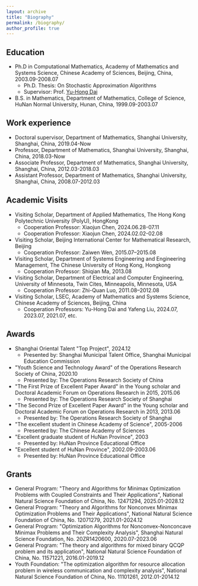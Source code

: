 ```yaml
---
layout: archive
title: "Biography"
permalink: /biography/
author_profile: true
---
```


## Education
* Ph.D in Computational Mathematics, Academy of Mathematics and Systems Science, Chinese Academy of Sciences, Beijing, China, 2003.09-2008.07
  * Ph.D. Thesis: On Stochastic Approximation Algorithms
  * Supervisor: Prof. [Yu-Hong Dai](https://lsec.cc.ac.cn/~dyh/)
* B.S. in Mathematics, Department of Mathematics, College of Science, HuNan Normal University, Hunan, China, 1999.09-2003.07

## Work experience
* Doctoral supervisor, Department of Mathematics, Shanghai University, Shanghai, China, 2019.04-Now
* Professor, Department of Mathematics, Shanghai University, Shanghai, China, 2018.03-Now
* Associate Professor, Department of Mathematics, Shanghai University, Shanghai, China, 2012.03-2018.03
* Assistant Professor, Department of Mathematics, Shanghai University, Shanghai, China, 2008.07-2012.03 

## Academic Visits
* Visiting Scholar, Department of Applied Mathematics, The Hong Kong Polytechnic University (PolyU), HongKong
  * Cooperation Professor: Xiaojun Chen, 2024.06.28-07.11
  * Cooperation Professor: Xiaojun Chen,  2024.02.02-02.08
* Visiting Scholar, Beijing International Center for Mathematical Research, Beijing
  * Cooperation Professor: Zaiwen Wen, 2015.07–2015.08
* Visiting Scholar, Department of Systems Engineering and Engineering Management, The Chinese University of Hong Kong, Hongkong
  * Cooperation Professor: Shiqian Ma, 2013.08
* Visiting Scholar, Department of Electrical and Computer Engineering, University of Minnesota, Twin Cites, Minneapolis, Minnesota, USA
  * Cooperation Professor: Zhi-Quan Luo, 2011.08–2012.08
* Visiting Scholar, LSEC, Academy of Mathematics and Systems Science, Chinese Academy of Sciences, Beijing, China
  * Cooperation Professors: Yu-Hong Dai and Yafeng Liu, 2024.07, 2023.07, 2021.07, etc.

## Awards
* Shanghai Oriental Talent "Top Project", 2024.12
  * Presented by: Shanghai Municipal Talent Office, Shanghai Municipal Education Commission
* "Youth Science and Technology Award" of the Operations Research Society of China, 2020.10
  * Presented by: The Operations Research Society of China
* "The First Prize of Excellent Paper Award" in the Young scholar and Doctoral Academic Forum on Operations Research in 2015, 2015.06
  * Presented by: The Operations Research Society of Shanghai
* "The Second Prize of Excellent Paper Award" in the Young scholar and Doctoral Academic Forum on Operations Research in 2013, 2013.06
  * Presented by: The Operations Research Society of Shanghai
* "The excellent student in Chinese Academy of Science", 2005-2006
  * Presented by: The Chinese Academy of Sciences
* "Excellent graduate student of HuNan Province", 2003
  * Presented by: HuNan Province Educational Office
* "Excellent student of HuNan Province", 2002.09-2003.06
  * Presented by: HuNan Province Educational Office

## Grants
* General Program: "Theory and Algorithms for Minimax Optimization Problems with Coupled Constraints and Their Applications", National Natural Science Foundation of China, No. 12471294, 2025.01-2028.12
* General Program: "Theory and Algorithms for Nonconvex Minimax Optimization Problems and Their Applications", National Natural Science Foundation of China, No. 12071279, 2021.01-2024.12 
* General Program: "Optimization Algorithms for Nonconvex-Nonconcave Minimax Problems and Their Complexity Analysis", Shanghai Natural Science Foundation, No. 20ZR1420600, 2020.07-2023.06
* General Program: "The theory and algorithms for mixed binary QCQP problem and its application", National Natural Science Foundation of China, No. 11571221, 2016.01-2019.12
* Youth Foundation: "The optimization algorithm for resource allocation problem in wireless communication and complexity analysis", National Natural Science Foundation of China, No. 11101261, 2012.01-2014.12

